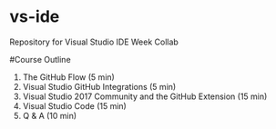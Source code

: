# vs-ide
Repository for Visual Studio IDE Week Collab

#Course Outline
1. The GitHub Flow (5 min)
1. Visual Studio GitHub Integrations (5 min)
1. Visual Studio 2017 Community and the GitHub Extension (15 min)
1. Visual Studio Code (15 min)
1. Q & A (10 min)

